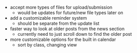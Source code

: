- accept more types of files for upload/submission 
	- would be updates for future/new file types later on
- add a customizable reminder system
	- should be separate from the update list 
- faster way to look at older posts from the news section
	- currently need to just scroll down to find the older post
- more customizable options for the built in calendar
	- sort by class, changing view 